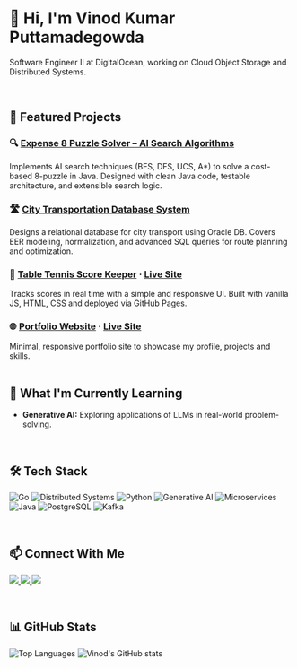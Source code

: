 # 👋 Hi, I'm Vinod Kumar Puttamadegowda

Software Engineer II at DigitalOcean, working on Cloud Object Storage and Distributed Systems.

<br>

## 🚀 Featured Projects

### 🔍 [Expense 8 Puzzle Solver – AI Search Algorithms](https://github.com/vinodpgowda/AI-8-puzzle-solver)
Implements AI search techniques (BFS, DFS, UCS, A*) to solve a cost-based 8-puzzle in Java. Designed with clean Java code, testable architecture, and extensible search logic.

### 🛣️ [City Transportation Database System](https://github.com/harshitha-ravi/city-transportation-database-system)
Designs a relational database for city transport using Oracle DB. Covers EER modeling, normalization, and advanced SQL queries for route planning and optimization.

### 🏓 [Table Tennis Score Keeper](https://github.com/vinodpgowda/score-keeper) · [Live Site](https://vinodpgowda.github.io/score-keeper/)
Tracks scores in real time with a simple and responsive UI. Built with vanilla JS, HTML, CSS and deployed via GitHub Pages.

### 🌐 [Portfolio Website](https://github.com/vinodpgowda/portfolio-website) · [Live Site](https://vinodpgowda.github.io/portfolio/)
Minimal, responsive portfolio site to showcase my profile, projects and skills.  
<br>


## 🌱 What I'm Currently Learning
- **Generative AI:** Exploring applications of LLMs in real-world problem-solving.  
<br>

## 🛠️ Tech Stack

<p align="left">
  <img src="https://img.shields.io/badge/Go-00ADD8?style=for-the-badge&logo=go&logoColor=white" alt="Go"/>
  <img src="https://img.shields.io/badge/Distributed%20Systems-FF6F00?style=for-the-badge&logoColor=white" alt="Distributed Systems"/>
  <img src="https://img.shields.io/badge/Python-3776AB?style=for-the-badge&logo=python&logoColor=white" alt="Python"/>
  <img src="https://img.shields.io/badge/Generative%20AI-000000?style=for-the-badge&logo=openai&logoColor=white" alt="Generative AI"/>
  <img src="https://img.shields.io/badge/Microservices-FF6F00?style=for-the-badge&logo=stackshare&logoColor=white" alt="Microservices"/>
  <img src="https://img.shields.io/badge/Java-007396?style=for-the-badge&logo=java&logoColor=white" alt="Java"/>
  <!-- <img src="https://img.shields.io/badge/Spring_Boot-6DB33F?style=for-the-badge&logo=spring-boot&logoColor=white" alt="Spring Boot"/> -->
  <img src="https://img.shields.io/badge/PostgreSQL-336791?style=for-the-badge&logo=postgresql&logoColor=white" alt="PostgreSQL"/>
  <img src="https://img.shields.io/badge/Kafka-231F20?style=for-the-badge&logo=apache-kafka&logoColor=white" alt="Kafka"/>
  <!-- <img src="https://img.shields.io/badge/JUnit-25A162?style=for-the-badge&logo=junit5&logoColor=white" alt="JUnit"/> -->
  <!-- <img src="https://img.shields.io/badge/AWS-232F3E?style=for-the-badge&logo=amazonaws&logoColor=white" alt="AWS"/> -->
  <!-- <img src="https://img.shields.io/badge/Jenkins-D24939?style=for-the-badge&logo=jenkins&logoColor=white" alt="Jenkins"/>
  <img src="https://img.shields.io/badge/Maven-C71A36?style=for-the-badge&logo=apachemaven&logoColor=white" alt="Maven"/>
  <img src="https://img.shields.io/badge/JavaScript-F7DF1E?style=for-the-badge&logo=javascript&logoColor=black" alt="JavaScript"/> -->
  <!-- <img src="https://img.shields.io/badge/React-20232A?style=for-the-badge&logo=react&logoColor=61DAFB" alt="React"/> -->
</p>
<br>

## 📫 Connect With Me

<p align="left">
  <a href="mailto:vinodkputtamadegowda@gmail.com">
    <img src="https://img.shields.io/badge/Email-D14836?style=for-the-badge&logo=gmail&logoColor=white"/>
  </a>
  <a href="https://www.linkedin.com/in/vinodpgowda">
    <img src="https://img.shields.io/badge/LinkedIn-0077B5?style=for-the-badge&logo=linkedin&logoColor=white"/>
  </a>
  <a href="https://github.com/vinodpgowda">
    <img src="https://img.shields.io/badge/GitHub-181717?style=for-the-badge&logo=github&logoColor=white"/>
  </a>
</p>
<br>

## 📊 GitHub Stats

![Top Languages](https://github-readme-stats.vercel.app/api/top-langs/?username=vinodpgowda&layout=compact&theme=radical)
![Vinod's GitHub stats](https://github-readme-stats.vercel.app/api?username=vinodpgowda&show_icons=true&theme=radical)
